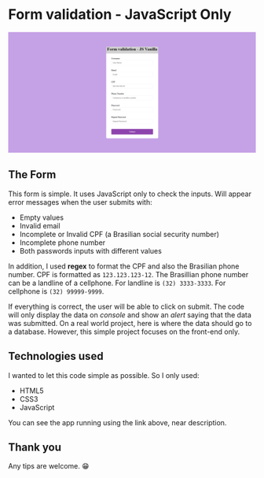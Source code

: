 
# Form validation - JavaScript Only

![Screenshot form validation](./form-validation.png)

## The Form

This form is simple. It uses JavaScript only to check the inputs. Will appear error messages when the user submits with:

- Empty values
- Invalid email
- Incomplete or Invalid CPF (a Brasilian social security number)
- Incomplete phone number
- Both passwords inputs with different values

In addition, I used **regex** to format the CPF and also the Brasilian phone number. CPF is formatted as `123.123.123-12`. The Brasillian phone number can be a landline of a cellphone. For landline is `(32) 3333-3333`. For cellphone is `(32) 99999-9999`.

If everything is correct, the user will be able to click on submit. The code will only display the data on _console_ and show an _alert_ saying that the data was submitted. On a real world project, here is where the data should go to a database. However, this simple project focuses on the front-end only.
	

## Technologies used

I wanted to let this code simple as possible. So I only used:

- HTML5
- CSS3
- JavaScript

You can see the app running using the link above, near description.

## Thank you 

Any tips are welcome. 😁